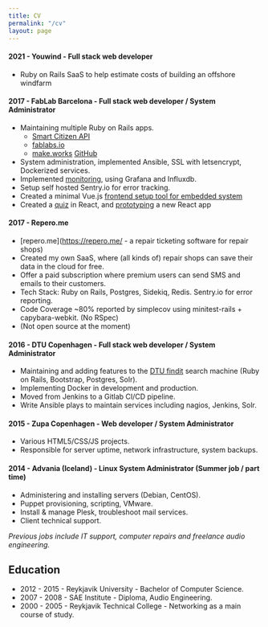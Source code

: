 ```yaml
---
title: CV
permalink: "/cv"
layout: page
---
```


#### 2021 - Youwind - Full stack web developer

* Ruby on Rails SaaS to help estimate costs of building an offshore windfarm

#### 2017 - FabLab Barcelona - Full stack web developer / System Administrator

* Maintaining multiple Ruby on Rails apps.
  * [Smart Citizen API](https://api.smartcitizen.me/)
  * [fablabs.io](https://fablabs.io/)
  * [make.works](https://make.works/) [GitHub](https://github.com/fablabbcn/makeworks)
* System administration, implemented Ansible, SSL with letsencrypt, Dockerized services.
* Implemented [monitoring](https://grafana.fab.city), using Grafana and Influxdb.
* Setup self hosted Sentry.io for error tracking.
* Created a minimal Vue.js [frontend setup tool for embedded system](https://fablabbcn.github.io/smartcitizen-kit-20/esp/data/)
* Created a [quiz](https://quiz.iscape.smartcitizen.me/) in React, and [prototyping](https://dashboard.smartcitizen.me/) a new React app

#### 2017 - Repero.me

* [repero.me](https://repero.me/ - a repair ticketing software for repair shops)
* Created my own SaaS, where (all kinds of) repair shops can save their data in the cloud for free.
* Offer a paid subscription where premium users can send SMS and emails to their customers.
* Tech Stack: Ruby on Rails, Postgres, Sidekiq, Redis. Sentry.io for error reporting.
* Code Coverage ~80% reported by simplecov using minitest-rails + capybara-webkit. (No RSpec)
* (Not open source at the moment)

#### 2016 - DTU Copenhagen - Full stack web developer / System Administrator

* Maintaining and adding features to the [DTU findit](http://findit.dtu.dk/) search machine (Ruby on Rails, Bootstrap, Postgres, Solr).
* Implementing Docker in development and production.
* Moved from Jenkins to a Gitlab CI/CD pipeline.
* Write Ansible plays to maintain services including nagios, Jenkins, Solr.

#### 2015 - Zupa Copenhagen - Web developer / System Administrator

* Various HTML5/CSS/JS projects.
* Responsible for server uptime, network infrastructure, system backups.

#### 2014 - Advania (Iceland) - Linux System Administrator (Summer job / part time)

* Administering and installing servers (Debian, CentOS).
* Puppet provisioning, scripting, VMware.
* Install & manage Plesk, troubleshoot mail services.
* Client technical support.

*Previous jobs include IT support, computer repairs and freelance audio engineering.*

## Education

* 2012 - 2015 - Reykjavik University - Bachelor of Computer Science.
* 2007 - 2008 - SAE Institute - Diploma, Audio Engineering.
* 2000 - 2005 - Reykjavik Technical College - Networking as a main course of study.
